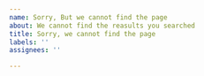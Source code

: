```yaml
---
name: Sorry, But we cannot find the page
about: We cannot find the reasults you searched
title: Sorry, we cannot find the page
labels: ''
assignees: ''

---
```



